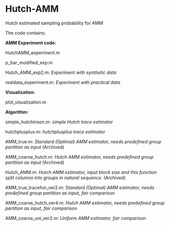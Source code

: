 # Hutch-AMM
Hutch estimated sampling probability for AMM

The code contains:

**AMM Experiment code:**

HutchAMM_experiment.m

p_bar_modified_exp.m

Hutch_AMM_exp2.m: *Experiment with synthetic data*

realdata_experiment.m: *Experiment with practical data*

**Visualization:**

plot_visualization.m

**Algorithm:**

simple_hutchinson.m: *simple Hutch trace estimator*

hutchplusplus.m: *hutchplusplus trace estimator*

AMM_true.m: *Standard (Optimal) AMM estimator, needs predefined group partition as input* (Archived)

AMM_coarse_hutch.m: *Hutch AMM estimator, needs predefined group partition as input* (Archived)

Hutch_AMM.m: *Hutch AMM estimator, input block size and this function split columns into groups in natural sequence.* (Archived)

AMM_true_tracefun_ver2.m: *Standard (Optimal) AMM estimator, needs predefined group partition as input, fair comparison*

AMM_coarse_hutch_ver4.m: *Hutch AMM estimator, needs predefined group partition as input, fair comparison*

AMM_coarse_uni_ver2.m: *Uniform AMM estimator, fair comparison*
